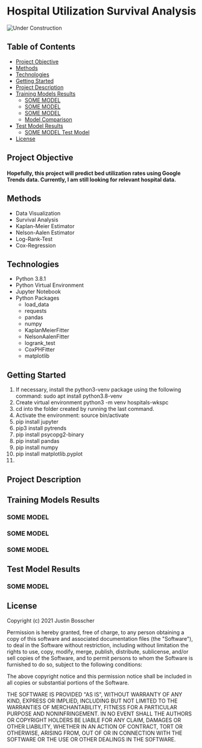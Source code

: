 # Hospital Utilization Survival Analysis
![Under Construction](https://ps.w.org/easy-under-construction/assets/banner-772x250.png?rev=2417171)
## Table of Contents
* [Project Objective](#project-objective)
* [Methods](#methods)
* [Technologies](#technologies)
* [Getting Started](#getting-started)
* [Project Description](#project-description)
* [Training Models Results](#training-models-results)
    * [SOME MODEL](#SOME-MODEL)
    * [SOME MODEL](#SOME-MODEL)
    * [SOME MODEL](#SOME-MODEL)
    * [Model Comparison](#model-comparison)
* [Test Model Results](#test-model-results)
    * [SOME MODEL Test Model](#linear-discriminant-analysis-test-model)
* [License](#license)

## Project Objective
#### Hopefully, this project will predict bed utilization rates using Google Trends data. Currently, I am still looking for relevant hospital data.

## Methods
* Data Visualization
* Survival Analysis
* Kaplan-Meier Estimator
* Nelson-Aalen Estimator
* Log-Rank-Test
* Cox-Regression

## Technologies
* Python 3.8.1
* Python Virtual Environment
* Jupyter Notebook
* Python Packages
    * load_data
    * requests
    * pandas
    * numpy
    * KaplanMeierFitter
    * NelsonAalenFitter
    * logrank_test
    * CoxPHFitter
    * matplotlib

## Getting Started
1. If necessary, install the python3-venv package using the following command:
    sudo apt install python3.8-venv
2. Create virtual environment
    python3 -m venv hospitals-wkspc
3. cd into the folder created by running the last command.
4. Activate the environment:
    source bin/activate
5. pip install jupyter
6. pip3 install pytrends
6. pip install psycopg2-binary
6. pip install pandas
7. pip install numpy
8. pip install matplotlib.pyplot
9. 

## Project Description
## Training Models Results
### SOME MODEL
### SOME MODEL
### SOME MODEL
## Test Model Results
### SOME MODEL

## License
Copyright (c) 2021 Justin Bosscher

Permission is hereby granted, free of charge, to any person obtaining a copy
of this software and associated documentation files (the "Software"), to deal
in the Software without restriction, including without limitation the rights
to use, copy, modify, merge, publish, distribute, sublicense, and/or sell
copies of the Software, and to permit persons to whom the Software is
furnished to do so, subject to the following conditions:

The above copyright notice and this permission notice shall be included in all
copies or substantial portions of the Software.

THE SOFTWARE IS PROVIDED "AS IS", WITHOUT WARRANTY OF ANY KIND, EXPRESS OR
IMPLIED, INCLUDING BUT NOT LIMITED TO THE WARRANTIES OF MERCHANTABILITY,
FITNESS FOR A PARTICULAR PURPOSE AND NONINFRINGEMENT. IN NO EVENT SHALL THE
AUTHORS OR COPYRIGHT HOLDERS BE LIABLE FOR ANY CLAIM, DAMAGES OR OTHER
LIABILITY, WHETHER IN AN ACTION OF CONTRACT, TORT OR OTHERWISE, ARISING FROM,
OUT OF OR IN CONNECTION WITH THE SOFTWARE OR THE USE OR OTHER DEALINGS IN THE
SOFTWARE.

